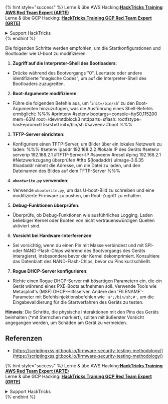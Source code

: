 {% hint style="success" %}
Lerne & übe AWS Hacking:<img src="/.gitbook/assets/arte.png" alt="" data-size="line">[**HackTricks Training AWS Red Team Expert (ARTE)**](https://training.hacktricks.xyz/courses/arte)<img src="/.gitbook/assets/arte.png" alt="" data-size="line">\
Lerne & übe GCP Hacking: <img src="/.gitbook/assets/grte.png" alt="" data-size="line">[**HackTricks Training GCP Red Team Expert (GRTE)**<img src="/.gitbook/assets/grte.png" alt="" data-size="line">](https://training.hacktricks.xyz/courses/grte)

<details>

<summary>Support HackTricks</summary>

* Überprüfe die [**Abonnementpläne**](https://github.com/sponsors/carlospolop)!
* **Tritt der** 💬 [**Discord-Gruppe**](https://discord.gg/hRep4RUj7f) oder der [**Telegram-Gruppe**](https://t.me/peass) bei oder **folge** uns auf **Twitter** 🐦 [**@hacktricks\_live**](https://twitter.com/hacktricks\_live)**.**
* **Teile Hacking-Tricks, indem du PRs zu den** [**HackTricks**](https://github.com/carlospolop/hacktricks) und [**HackTricks Cloud**](https://github.com/carlospolop/hacktricks-cloud) GitHub-Repos einreichst.

</details>
{% endhint %}

Die folgenden Schritte werden empfohlen, um die Startkonfigurationen und Bootloader wie U-boot zu modifizieren:

1. **Zugriff auf die Interpreter-Shell des Bootloaders**:
- Drücke während des Bootvorgangs "0", Leertaste oder andere identifizierte "magische Codes", um auf die Interpreter-Shell des Bootloaders zuzugreifen.

2. **Boot-Argumente modifizieren**:
- Führe die folgenden Befehle aus, um '`init=/bin/sh`' zu den Boot-Argumenten hinzuzufügen, was die Ausführung eines Shell-Befehls ermöglicht:
%%%
#printenv
#setenv bootargs=console=ttyS0,115200 mem=63M root=/dev/mtdblock3 mtdparts=sflash:<partitiionInfo> rootfstype=<fstype> hasEeprom=0 5srst=0 init=/bin/sh
#saveenv
#boot
%%%

3. **TFTP-Server einrichten**:
- Konfiguriere einen TFTP-Server, um Bilder über ein lokales Netzwerk zu laden:
%%%
#setenv ipaddr 192.168.2.2 #lokale IP des Geräts
#setenv serverip 192.168.2.1 #TFTP-Server-IP
#saveenv
#reset
#ping 192.168.2.1 #Netzwerkzugang überprüfen
#tftp ${loadaddr} uImage-3.6.35 #loadaddr nimmt die Adresse, um die Datei zu laden, und den Dateinamen des Bildes auf dem TFTP-Server
%%%

4. **`ubootwrite.py` verwenden**:
- Verwende `ubootwrite.py`, um das U-boot-Bild zu schreiben und eine modifizierte Firmware zu pushen, um Root-Zugriff zu erhalten.

5. **Debug-Funktionen überprüfen**:
- Überprüfe, ob Debug-Funktionen wie ausführliches Logging, Laden beliebiger Kernel oder Booten von nicht vertrauenswürdigen Quellen aktiviert sind.

6. **Vorsicht bei Hardware-Interferenzen**:
- Sei vorsichtig, wenn du einen Pin mit Masse verbindest und mit SPI- oder NAND-Flash-Chips während des Bootvorgangs des Geräts interagierst, insbesondere bevor der Kernel dekomprimiert. Konsultiere das Datenblatt des NAND-Flash-Chips, bevor du Pins kurzschließt.

7. **Rogue DHCP-Server konfigurieren**:
- Richte einen Rogue DHCP-Server mit bösartigen Parametern ein, die ein Gerät während eines PXE-Boots aufnehmen soll. Verwende Tools wie Metasploit's (MSF) DHCP-Hilfsserver. Ändere den 'FILENAME'-Parameter mit Befehlsinjektionsbefehlen wie `'a";/bin/sh;#'`, um die Eingabevalidierung für die Startverfahren des Geräts zu testen.

**Hinweis**: Die Schritte, die physische Interaktionen mit den Pins des Geräts beinhalten (*mit Sternchen markiert), sollten mit äußerster Vorsicht angegangen werden, um Schäden am Gerät zu vermeiden.


## Referenzen
* [https://scriptingxss.gitbook.io/firmware-security-testing-methodology/](https://scriptingxss.gitbook.io/firmware-security-testing-methodology/)


{% hint style="success" %}
Lerne & übe AWS Hacking:<img src="/.gitbook/assets/arte.png" alt="" data-size="line">[**HackTricks Training AWS Red Team Expert (ARTE)**](https://training.hacktricks.xyz/courses/arte)<img src="/.gitbook/assets/arte.png" alt="" data-size="line">\
Lerne & übe GCP Hacking: <img src="/.gitbook/assets/grte.png" alt="" data-size="line">[**HackTricks Training GCP Red Team Expert (GRTE)**<img src="/.gitbook/assets/grte.png" alt="" data-size="line">](https://training.hacktricks.xyz/courses/grte)

<details>

<summary>Support HackTricks</summary>

* Überprüfe die [**Abonnementpläne**](https://github.com/sponsors/carlospolop)!
* **Tritt der** 💬 [**Discord-Gruppe**](https://discord.gg/hRep4RUj7f) oder der [**Telegram-Gruppe**](https://t.me/peass) bei oder **folge** uns auf **Twitter** 🐦 [**@hacktricks\_live**](https://twitter.com/hacktricks\_live)**.**
* **Teile Hacking-Tricks, indem du PRs zu den** [**HackTricks**](https://github.com/carlospolop/hacktricks) und [**HackTricks Cloud**](https://github.com/carlospolop/hacktricks-cloud) GitHub-Repos einreichst.

</details>
{% endhint %}
